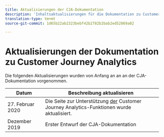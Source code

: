 ```yaml
---
title: Aktualisierungen der CJA-Dokumentation
description: 'Inhaltsaktualisierungen für die Dokumentation zu Customer Journey Analytics seit Dezember 2019 werden von Listen bereitgestellt. '
translation-type: tm+mt
source-git-commit: 1d65b22ab2323bebf42b2782b2bab2ed52869a02

---
```



# Aktualisierungen der Dokumentation zu Customer Journey Analytics

Die folgenden Aktualisierungen wurden von Anfang an an an der CJA-Dokumentation vorgenommen.

| Datum | Beschreibung aktualisieren |
| --- | --- |
| 27. Februar 2020 | Die Seite zur Unterstützung [der](/help/getting-started/cja-aa.md) Customer Journey Analytics-Funktionen wurde aktualisiert. |
| Dezember 2019 | Erster Entwurf der CJA-Dokumentation |
